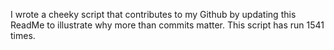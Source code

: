I wrote a cheeky script that contributes to my Github by updating this ReadMe to illustrate why more than commits matter. This script has run 1541 times.